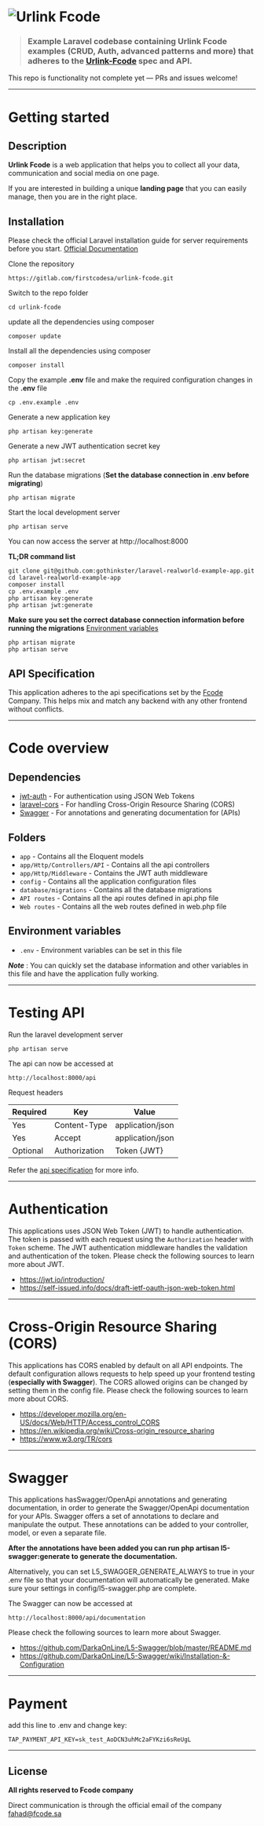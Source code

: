 # ![Urlink Fcode](/public/assets/img/logo/logo.png "Optional Title")



> ### Example Laravel codebase containing **Urlink Fcode** examples (CRUD, Auth, advanced patterns and more) that adheres to the [Urlink-Fcode](https://gitlab.com/firstcodesa/urlink-fcode/-/tree/main) spec and API.

This repo is functionality not complete yet — PRs and issues welcome!

----------

# Getting started


## Description
__Urlink Fcode__ is a web application that helps you to collect all your data, communication and social media on one page.

If you are interested in building a unique **landing page** that you can easily manage, then you are in the right place.

## Installation

Please check the official Laravel installation guide for server requirements before you start. [Official Documentation](https://laravel.com/docs/6.x/installation) 

Clone the repository

    https://gitlab.com/firstcodesa/urlink-fcode.git

Switch to the repo folder

    cd urlink-fcode

update all the dependencies using composer

    composer update

Install all the dependencies using composer

    composer install

Copy the example **.env** file and make the required configuration changes in the **.env** file

    cp .env.example .env

Generate a new application key

    php artisan key:generate

Generate a new JWT authentication secret key

    php artisan jwt:secret

Run the database migrations (**Set the database connection in .env before migrating**)

    php artisan migrate

Start the local development server

    php artisan serve

You can now access the server at http://localhost:8000

**TL;DR command list**

    git clone git@github.com:gothinkster/laravel-realworld-example-app.git
    cd laravel-realworld-example-app
    composer install
    cp .env.example .env
    php artisan key:generate
    php artisan jwt:generate 
    
**Make sure you set the correct database connection information before running the migrations** [Environment variables](#environment-variables)

    php artisan migrate
    php artisan serve

## API Specification

This application adheres to the api specifications set by the [Fcode](fahad@fcode.sa) Company. This helps mix and match any backend with any other frontend without conflicts.

----------

# Code overview

## Dependencies

- [jwt-auth](https://github.com/tymondesigns/jwt-auth) - For authentication using JSON Web Tokens
- [laravel-cors](https://github.com/barryvdh/laravel-cors) - For handling Cross-Origin Resource Sharing (CORS)
- [Swagger](https://github.com/DarkaOnLine/L5-Swagger) - For annotations and generating documentation for (APIs)

## Folders

- `app` - Contains all the Eloquent models
- `app/Http/Controllers/API` - Contains all the api controllers
- `app/Http/Middleware` - Contains the JWT auth middleware
- `config` - Contains all the application configuration files
- `database/migrations` - Contains all the database migrations
- `API routes` - Contains all the api routes defined in api.php file
- `Web routes` - Contains all the web routes defined in web.php file

## Environment variables

- `.env` - Environment variables can be set in this file

***Note*** : You can quickly set the database information and other variables in this file and have the application fully working.

----------

# Testing API

Run the laravel development server

    php artisan serve

The api can now be accessed at

    http://localhost:8000/api

Request headers

| **Required** 	| **Key**              	| **Value**            	|
|----------	|------------------	|------------------	|
| Yes      	| Content-Type     	| application/json 	|
| Yes      	| Accept 	        | application/json 	|
| Optional 	| Authorization    	| Token {JWT}      	|

Refer the [api specification](#api-specification) for more info.

----------
 
# Authentication
 
This applications uses JSON Web Token (JWT) to handle authentication. The token is passed with each request using the `Authorization` header with `Token` scheme. The JWT authentication middleware handles the validation and authentication of the token. Please check the following sources to learn more about JWT.
 
- https://jwt.io/introduction/
- https://self-issued.info/docs/draft-ietf-oauth-json-web-token.html

----------

# Cross-Origin Resource Sharing (CORS)
 
This applications has CORS enabled by default on all API endpoints. The default configuration allows requests to help speed up your frontend testing (**especially with Swagger**). The CORS allowed origins can be changed by setting them in the config file. Please check the following sources to learn more about CORS.
 
- https://developer.mozilla.org/en-US/docs/Web/HTTP/Access_control_CORS
- https://en.wikipedia.org/wiki/Cross-origin_resource_sharing
- https://www.w3.org/TR/cors

----------------------------


# Swagger
 
This applications hasSwagger/OpenApi annotations and generating documentation,
in order to generate the Swagger/OpenApi documentation for your APIs. 
Swagger offers a set of annotations to declare and manipulate the output. These annotations can be added to your controller, model, or even a separate file.

**After the annotations have been added you can run php artisan l5-swagger:generate to generate the documentation.**

Alternatively, you can set L5_SWAGGER_GENERATE_ALWAYS to true in your .env file so that your documentation will automatically be generated. Make sure your settings in config/l5-swagger.php are complete.

The Swagger can now be accessed at

    http://localhost:8000/api/documentation


Please check the following sources to learn more about Swagger.
 
- https://github.com/DarkaOnLine/L5-Swagger/blob/master/README.md
- https://github.com/DarkaOnLine/L5-Swagger/wiki/Installation-&-Configuration


----------------------------


# Payment

add this line to .env and change key:

    TAP_PAYMENT_API_KEY=sk_test_AoDCN3uhMc2aFYKzi6sReUgL


----------------------------

## License
**All rights reserved to Fcode company**

Direct communication is through the official email of the company
[fahad@fcode.sa](fahad@fcode.sa)